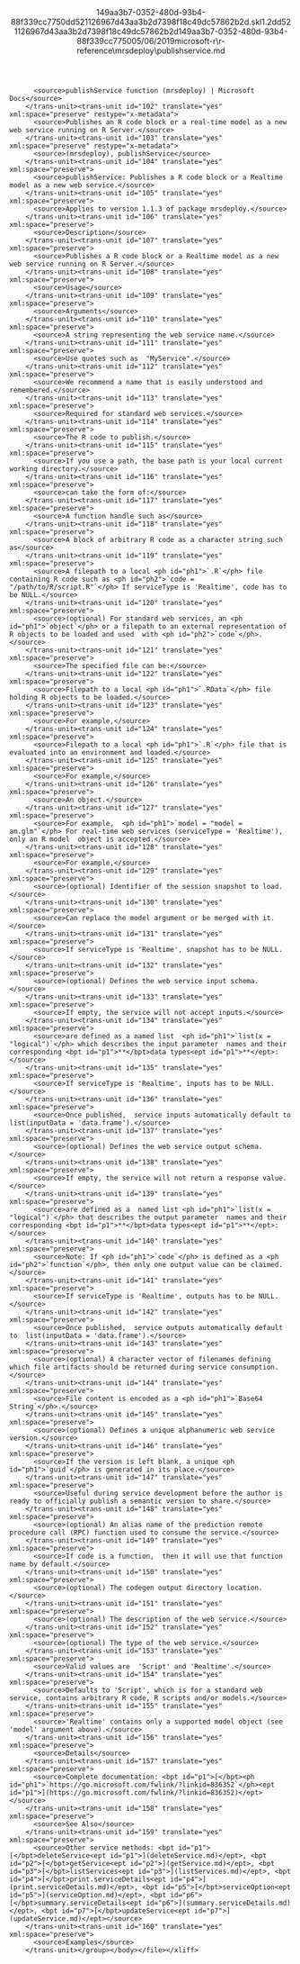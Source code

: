 <?xml version="1.0"?><xliff version="1.2" xmlns="urn:oasis:names:tc:xliff:document:1.2" xmlns:xsi="http://www.w3.org/2001/XMLSchema-instance" xsi:schemaLocation="urn:oasis:names:tc:xliff:document:1.2 xliff-core-1.2-transitional.xsd"><file datatype="xml" original="publishservice.md" source-language="en-US" target-language="en-US"><header><tool tool-id="mdxliff" tool-name="mdxliff" tool-version="1.0-1931010" tool-company="Microsoft" /><xliffext:skl_file_name xmlns:xliffext="urn:microsoft:content:schema:xliffextensions">149aa3b7-0352-480d-93b4-88f339cc7750dd521126967d43aa3b2d7398f18c49dc57862b2d.skl</xliffext:skl_file_name><xliffext:version xmlns:xliffext="urn:microsoft:content:schema:xliffextensions">1.2</xliffext:version><xliffext:ms.openlocfilehash xmlns:xliffext="urn:microsoft:content:schema:xliffextensions">dd521126967d43aa3b2d7398f18c49dc57862b2d</xliffext:ms.openlocfilehash><xliffext:ms.sourcegitcommit xmlns:xliffext="urn:microsoft:content:schema:xliffextensions">149aa3b7-0352-480d-93b4-88f339cc7750</xliffext:ms.sourcegitcommit><xliffext:ms.lasthandoff xmlns:xliffext="urn:microsoft:content:schema:xliffextensions">05/06/2019</xliffext:ms.lasthandoff><xliffext:ms.openlocfilepath xmlns:xliffext="urn:microsoft:content:schema:xliffextensions">microsoft-r\r-reference\mrsdeploy\publishservice.md</xliffext:ms.openlocfilepath></header><body><group id="content" extype="content"><trans-unit id="101" translate="yes" xml:space="preserve" restype="x-metadata">
          <source>publishService function (mrsdeploy) | Microsoft Docs</source>
        </trans-unit><trans-unit id="102" translate="yes" xml:space="preserve" restype="x-metadata">
          <source>Publishes an R code block or a real-time model as a new web service running on R Server.</source>
        </trans-unit><trans-unit id="103" translate="yes" xml:space="preserve" restype="x-metadata">
          <source>(mrsdeploy), publishService</source>
        </trans-unit><trans-unit id="104" translate="yes" xml:space="preserve">
          <source>publishService: Publishes a R code block or a Realtime model as a new web service.</source>
        </trans-unit><trans-unit id="105" translate="yes" xml:space="preserve">
          <source>Applies to version 1.1.3 of package mrsdeploy.</source>
        </trans-unit><trans-unit id="106" translate="yes" xml:space="preserve">
          <source>Description</source>
        </trans-unit><trans-unit id="107" translate="yes" xml:space="preserve">
          <source>Publishes a R code block or a Realtime model as a new web service running on R Server.</source>
        </trans-unit><trans-unit id="108" translate="yes" xml:space="preserve">
          <source>Usage</source>
        </trans-unit><trans-unit id="109" translate="yes" xml:space="preserve">
          <source>Arguments</source>
        </trans-unit><trans-unit id="110" translate="yes" xml:space="preserve">
          <source>A string representing the web service name.</source>
        </trans-unit><trans-unit id="111" translate="yes" xml:space="preserve">
          <source>Use quotes such as  "MyService".</source>
        </trans-unit><trans-unit id="112" translate="yes" xml:space="preserve">
          <source>We recommend a name that is easily understood and remembered.</source>
        </trans-unit><trans-unit id="113" translate="yes" xml:space="preserve">
          <source>Required for standard web services.</source>
        </trans-unit><trans-unit id="114" translate="yes" xml:space="preserve">
          <source>The R code to publish.</source>
        </trans-unit><trans-unit id="115" translate="yes" xml:space="preserve">
          <source>If you use a path, the base path is your local current working directory.</source>
        </trans-unit><trans-unit id="116" translate="yes" xml:space="preserve">
          <source>can take the form of:</source>
        </trans-unit><trans-unit id="117" translate="yes" xml:space="preserve">
          <source>A function handle such as</source>
        </trans-unit><trans-unit id="118" translate="yes" xml:space="preserve">
          <source>A block of arbitrary R code as a character string such as</source>
        </trans-unit><trans-unit id="119" translate="yes" xml:space="preserve">
          <source>A filepath to a local <ph id="ph1">`.R`</ph> file containing R code such as <ph id="ph2">`code = "/path/to/R/script.R"`</ph> If serviceType is 'Realtime', code has to be NULL.</source>
        </trans-unit><trans-unit id="120" translate="yes" xml:space="preserve">
          <source>(optional) For standard web services, an <ph id="ph1">`object`</ph> or a filepath to an external representation of R objects to be loaded and used  with <ph id="ph2">`code`</ph>.</source>
        </trans-unit><trans-unit id="121" translate="yes" xml:space="preserve">
          <source>The specified file can be:</source>
        </trans-unit><trans-unit id="122" translate="yes" xml:space="preserve">
          <source>Filepath to a local <ph id="ph1">`.RData`</ph> file holding R objects to be loaded.</source>
        </trans-unit><trans-unit id="123" translate="yes" xml:space="preserve">
          <source>For example,</source>
        </trans-unit><trans-unit id="124" translate="yes" xml:space="preserve">
          <source>Filepath to a local <ph id="ph1">`.R`</ph> file that is evaluated into an environment and loaded.</source>
        </trans-unit><trans-unit id="125" translate="yes" xml:space="preserve">
          <source>For example,</source>
        </trans-unit><trans-unit id="126" translate="yes" xml:space="preserve">
          <source>An object.</source>
        </trans-unit><trans-unit id="127" translate="yes" xml:space="preserve">
          <source>For example,  <ph id="ph1">`model = "model = am.glm"`</ph> For real-time web services (serviceType = 'Realtime'), only an R model  object is accepted.</source>
        </trans-unit><trans-unit id="128" translate="yes" xml:space="preserve">
          <source>For example,</source>
        </trans-unit><trans-unit id="129" translate="yes" xml:space="preserve">
          <source>(optional) Identifier of the session snapshot to load.</source>
        </trans-unit><trans-unit id="130" translate="yes" xml:space="preserve">
          <source>Can replace the model argument or be merged with it.</source>
        </trans-unit><trans-unit id="131" translate="yes" xml:space="preserve">
          <source>If serviceType is 'Realtime', snapshot has to be NULL.</source>
        </trans-unit><trans-unit id="132" translate="yes" xml:space="preserve">
          <source>(optional) Defines the web service input schema.</source>
        </trans-unit><trans-unit id="133" translate="yes" xml:space="preserve">
          <source>If empty, the service will not accept inputs.</source>
        </trans-unit><trans-unit id="134" translate="yes" xml:space="preserve">
          <source>are defined as a named list  <ph id="ph1">`list(x = "logical")`</ph> which describes the input parameter  names and their corresponding <bpt id="p1">**</bpt>data types<ept id="p1">**</ept>:</source>
        </trans-unit><trans-unit id="135" translate="yes" xml:space="preserve">
          <source>If serviceType is 'Realtime', inputs has to be NULL.</source>
        </trans-unit><trans-unit id="136" translate="yes" xml:space="preserve">
          <source>Once published,  service inputs automatically default to  list(inputData = 'data.frame').</source>
        </trans-unit><trans-unit id="137" translate="yes" xml:space="preserve">
          <source>(optional) Defines the web service output schema.</source>
        </trans-unit><trans-unit id="138" translate="yes" xml:space="preserve">
          <source>If empty, the service will not return a response value.</source>
        </trans-unit><trans-unit id="139" translate="yes" xml:space="preserve">
          <source>are defined as a  named list <ph id="ph1">`list(x = "logical")`</ph> that describes the output parameter  names and their corresponding <bpt id="p1">**</bpt>data types<ept id="p1">**</ept>:</source>
        </trans-unit><trans-unit id="140" translate="yes" xml:space="preserve">
          <source>Note: If <ph id="ph1">`code`</ph> is defined as a <ph id="ph2">`function`</ph>, then only one output value can be claimed.</source>
        </trans-unit><trans-unit id="141" translate="yes" xml:space="preserve">
          <source>If serviceType is 'Realtime', outputs has to be NULL.</source>
        </trans-unit><trans-unit id="142" translate="yes" xml:space="preserve">
          <source>Once published,  service outputs automatically default to  list(inputData = 'data.frame').</source>
        </trans-unit><trans-unit id="143" translate="yes" xml:space="preserve">
          <source>(optional) A character vector of filenames defining which file artifacts should be returned during service consumption.</source>
        </trans-unit><trans-unit id="144" translate="yes" xml:space="preserve">
          <source>File content is encoded as a <ph id="ph1">`Base64 String`</ph>.</source>
        </trans-unit><trans-unit id="145" translate="yes" xml:space="preserve">
          <source>(optional) Defines a unique alphanumeric web service version.</source>
        </trans-unit><trans-unit id="146" translate="yes" xml:space="preserve">
          <source>If the version is left blank, a unique <ph id="ph1">`guid`</ph> is generated in its place.</source>
        </trans-unit><trans-unit id="147" translate="yes" xml:space="preserve">
          <source>Useful during service development before the author is ready to officially publish a semantic version to share.</source>
        </trans-unit><trans-unit id="148" translate="yes" xml:space="preserve">
          <source>(optional) An alias name of the prediction remote procedure call (RPC) function used to consume the service.</source>
        </trans-unit><trans-unit id="149" translate="yes" xml:space="preserve">
          <source>If code is a function,  then it will use that function name by default.</source>
        </trans-unit><trans-unit id="150" translate="yes" xml:space="preserve">
          <source>(optional) The codegen output directory location.</source>
        </trans-unit><trans-unit id="151" translate="yes" xml:space="preserve">
          <source>(optional) The description of the web service.</source>
        </trans-unit><trans-unit id="152" translate="yes" xml:space="preserve">
          <source>(optional) The type of the web service.</source>
        </trans-unit><trans-unit id="153" translate="yes" xml:space="preserve">
          <source>Valid values are  'Script' and 'Realtime'.</source>
        </trans-unit><trans-unit id="154" translate="yes" xml:space="preserve">
          <source>Defaults to 'Script', which is for a standard web  service, contains arbitrary R code, R scripts and/or models.</source>
        </trans-unit><trans-unit id="155" translate="yes" xml:space="preserve">
          <source>'Realtime' contains only a supported model object (see 'model' argument above).</source>
        </trans-unit><trans-unit id="156" translate="yes" xml:space="preserve">
          <source>Details</source>
        </trans-unit><trans-unit id="157" translate="yes" xml:space="preserve">
          <source>Complete documentation: <bpt id="p1">[</bpt><ph id="ph1">`https://go.microsoft.com/fwlink/?linkid=836352`</ph><ept id="p1">](https://go.microsoft.com/fwlink/?linkid=836352)</ept></source>
        </trans-unit><trans-unit id="158" translate="yes" xml:space="preserve">
          <source>See Also</source>
        </trans-unit><trans-unit id="159" translate="yes" xml:space="preserve">
          <source>Other service methods: <bpt id="p1">[</bpt>deleteService<ept id="p1">](deleteService.md)</ept>, <bpt id="p2">[</bpt>getService<ept id="p2">](getService.md)</ept>, <bpt id="p3">[</bpt>listServices<ept id="p3">](listServices.md)</ept>, <bpt id="p4">[</bpt>print.serviceDetails<ept id="p4">](print.serviceDetails.md)</ept>, <bpt id="p5">[</bpt>serviceOption<ept id="p5">](serviceOption.md)</ept>, <bpt id="p6">[</bpt>summary.serviceDetails<ept id="p6">](summary.serviceDetails.md)</ept>, <bpt id="p7">[</bpt>updateService<ept id="p7">](updateService.md)</ept></source>
        </trans-unit><trans-unit id="160" translate="yes" xml:space="preserve">
          <source>Examples</source>
        </trans-unit></group></body></file></xliff>